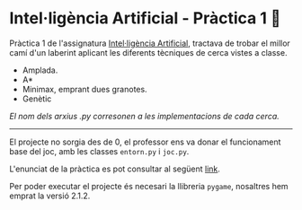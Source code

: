 # Intel·ligència Artificial - Pràctica 1 🐸

Pràctica 1 de l'assignatura [Intel·ligència Artificial](https://estudis.uib.es/es/estudis-de-grau/grau/informatica/GIN2-P/21722/), tractava de trobar el millor camí d'un laberint aplicant les diferents tècniques de cerca vistes a classe.

- Amplada.
- A*
- Minimax, emprant dues granotes.
- Genètic

*El nom dels arxius .py corresonen a les implementacions de cada cerca.*

---

El projecte no sorgia des de 0, el professor ens va donar el funcionament base del joc, amb les classes ``entorn.py`` i ``joc.py``.

L'enunciat de la pràctica es pot consultar al següent [link](https://github.com/multiparedes/InteligenciaArtificial-Practica1/blob/main/Practica%201.pdf).

Per poder executar el projecte és necesari la llibreria ``pygame``, nosaltres hem emprat la versió 2.1.2.
